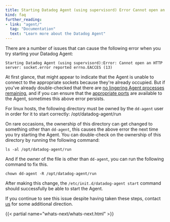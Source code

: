 ```yaml
---
title: Starting Datadog Agent (using supervisord) Error Cannot open an HTTP server socket.error reported errno.EACCES (13)
kind: faq
further_reading:
- link: "agent/"
  tag: "Documentation"
  text: "Learn more about the Datadog Agent"
---
```


There are a number of issues that can cause the following error when you try starting your Datadog Agent:

```
Starting Datadog Agent (using supervisord):Error: Cannot open an HTTP server: socket.error reported errno.EACCES (13)
```

At first glance, that might appear to indicate that the Agent is unable to connect to the appropriate sockets because they're already occupied. But if you've already double-checked that there are [no lingering Agent processes remaining][1], and if you can ensure that the [appropriate ports][2] are available to the Agent, sometimes this above error persists.

For linux hosts, the following directory must be owned by the `dd-agent` user in order for it to start correctly: /opt/datadog-agent/run

On rare occasions, the ownership of this directory can get changed to something other than `dd-agent`, this causes the above error the next time you try starting the Agent. You can double-check on the ownership of this directory by running the following command:
```
ls -al /opt/datadog-agent/run
```

And if the owner of the file is other than `dd-agent`, you can run the following command to fix this.
```
chown dd-agent -R /opt/datadog-agent/run
```
After making this change, the `/etc/init.d/datadog-agent start` command should successfully be able to start the Agent.

If you continue to see this issue despite having taken these steps, contact [us][3] for some additional direction.

{{< partial name="whats-next/whats-next.html" >}}

[1]: /agent/faq/error-restarting-agent-already-listening-on-a-configured-port
[2]: /agent/network
[3]: /help
